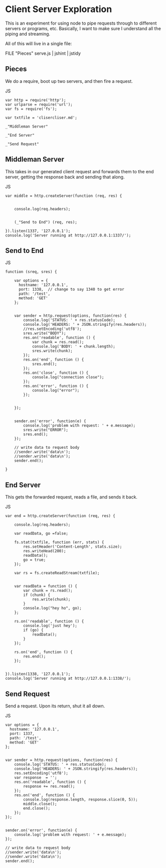 # Client Server Exploration

This is an experiment for using node to pipe requests through to different servers or programs, etc. Basically, I want to make sure I understand all the piping and streaming. 

All of this will live in a single file:

FILE "Pieces" serve.js | jshint | jstidy


## Pieces

We do a require, boot up two servers, and then fire a request. 

JS

    var http = require('http');
    var urlparse = require('url');
    var fs = require('fs');

    var txtfile = 'clisercliser.md';

    _"Middleman Server"

    _"End Server"

    _"Send Request"

## Middleman Server

This takes in our generated client request and forwards them to the end server, getting the response back and sending that along. 

JS 

    var middle = http.createServer(function (req, res) {


        console.log(req.headers);


        (_"Send to End") (req, res); 

    }).listen(1337, '127.0.0.1');
    console.log('Server running at http://127.0.0.1:1337/');


## Send to End

JS

    function (sreq, sres) {

        var options = {
          hostname: '127.0.0.1',
          port: 1338,  // change to say 1340 to get error
          path: '/test',
          method: 'GET'
        };


        var sender = http.request(options, function(res) {
            console.log('STATUS: ' + res.statusCode);
            console.log('HEADERS: ' + JSON.stringify(res.headers));
            //res.setEncoding('utf8');
            sres.write("BODY");
            res.on('readable', function () {
                var chunk = res.read();
                console.log('BODY: ' + chunk.length);
                sres.write(chunk);
            });
            res.on('end', function () {
                sres.end();
            });
            res.on('close', function () {
                console.log("connection close");
            });
            res.on('error', function () {
                console.log("error");
            });


        });


        sender.on('error', function(e) {
            console.log('problem with request: ' + e.message);
            sres.write("ERROR");
            sres.end();
        });

        // write data to request body
        //sender.write('data\n');
        //sender.write('data\n');
        sender.end();

    }



## End Server

This gets the forwarded request, reads a file, and sends it back. 

JS

    var end = http.createServer(function (req, res) {

        console.log(req.headers);

        var readData, go =false;

        fs.stat(txtfile, function (err, stats) {
            res.setHeader('Content-Length', stats.size);
            res.writeHead(200);
            readData();
            go = true;
        });

        var rs = fs.createReadStream(txtfile);


        var readData = function () {
            var chunk = rs.read();
            if (chunk) {
                res.write(chunk);
            }
            console.log("hey ho", go);
        };

        rs.on('readable', function () {
            console.log('just hey');
            if (go) {
                readData();
            }
        });

        rs.on('end', function () {
            res.end();
        });


    }).listen(1338, '127.0.0.1');
    console.log('Server running at http://127.0.0.1:1338/');

## Send Request

Send a request. Upon its return, shut it all down.

JS

    var options = {
      hostname: '127.0.0.1',
      port: 1337,
      path: '/test',
      method: 'GET'
    };


    var sender = http.request(options, function(res) {
        console.log('STATUS: ' + res.statusCode);
        console.log('HEADERS: ' + JSON.stringify(res.headers));
        res.setEncoding('utf8');
        var response  = '';
        res.on('readable', function () {
            response += res.read();
        });
        res.on('end', function () {
            console.log(response.length, response.slice(0, 5));
            middle.close();
            end.close();
        });
    });


    sender.on('error', function(e) {
        console.log('problem with request: ' + e.message);
    });

    // write data to request body
    //sender.write('data\n');
    //sender.write('data\n');
    sender.end();

